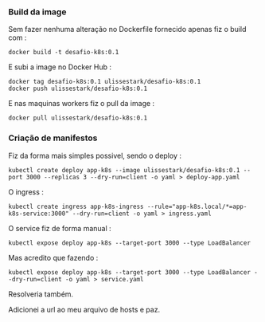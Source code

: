 ### Build da image

Sem fazer nenhuma alteração no Dockerfile fornecido apenas fiz o build com :

    docker build -t desafio-k8s:0.1

E subi a image no Docker Hub :

    docker tag desafio-k8s:0.1 ulissestark/desafio-k8s:0.1
    docker push ulissestark/desafio-k8s:0.1

E nas maquinas workers fiz o pull da image :

    docker pull ulissestark/desafio-k8s:0.1

### Criação de manifestos

Fiz da forma mais simples possivel, sendo o deploy :

    kubectl create deploy app-k8s --image ulissestark/desafio-k8s:0.1 --port 3000 --replicas 3 --dry-run=client -o yaml > deploy-app.yaml

O ingress :

    kubectl create ingress app-k8s-ingress --rule="app-k8s.local/*=app-k8s-service:3000" --dry-run=client -o yaml > ingress.yaml

O service fiz de forma manual :

    kubectl expose deploy app-k8s --target-port 3000 --type LoadBalancer

Mas acredito que fazendo :

    kubectl expose deploy app-k8s --target-port 3000 --type LoadBalancer --dry-run=client -o yaml > service.yaml

Resolveria também.

Adicionei a url ao meu arquivo de hosts e paz.